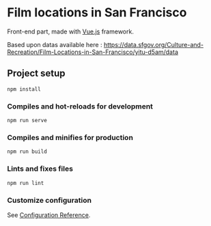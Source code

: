 # Film locations in San Francisco

Front-end part, made with [Vue.js](https://vuejs.org/) framework.

Based upon datas available here : https://data.sfgov.org/Culture-and-Recreation/Film-Locations-in-San-Francisco/yitu-d5am/data

## Project setup
```
npm install
```

### Compiles and hot-reloads for development
```
npm run serve
```

### Compiles and minifies for production
```
npm run build
```

### Lints and fixes files
```
npm run lint
```

### Customize configuration
See [Configuration Reference](https://cli.vuejs.org/config/).
